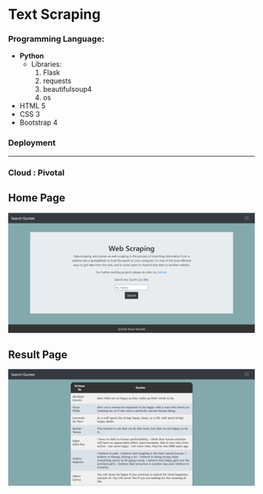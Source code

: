 # Text Scraping

### Programming Language:

* **Python**
    * Libraries:
        1. Flask
        2. requests
        3. beautifulsoup4
        4. os
* HTML 5
* CSS 3
* Bootstrap 4

### Deployment
---
### Cloud : **Pivotal**

## Home Page

![Home](Home.PNG)

## Result Page
![Result](Result.PNG)
